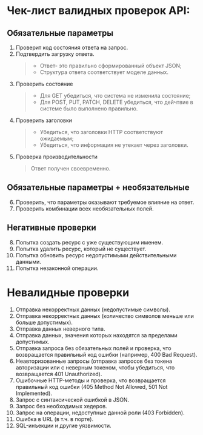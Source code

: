 # Чек-лист валидных проверок API:  
## Обязательные параметры
1. Проверит код состояния ответа на запрос.
2. Подтвердить загрузку ответа.
   > - Ответ- это правильно сформированный объект JSON;
   > - Структура ответа соответствует моделе данных.  
3. Проверить состояние
   > - Для GET убедиться, что система не изменила состояние;
   > - Для POST, PUT, PATCH, DELETE убедиться, что дейчтвие в системе было выполнено правильно.
4. Проверить заголовки
   > - Убедиться, что заголовки HTTP соответствуют ожидаемым;
   > - Убедиться, что информация не утекает через заголовки.
5. Проверка производительности
   > Ответ получен своевременно.
## Обязательные параметры + необязательные
6. Проверить, что параметры оказывают требуемое влияние на ответ.
7. Проверить комбинации всех необязательных полей.
## Негативные проверки
8. Попытка создать ресурс с уже существующим именем.
9. Попытка удалить ресурс, который не существует.
10. Попытка обновить ресурс недопустимыми действительными данными.
11. Попытка незаконной операции.
    
# Невалидные проверки   
1. Отправка некорректных данных (недопустимые символы).  
1. Отправка некорректных данных (количество символов меньше или больше допустимых).  
1. Отправка данных неверного типа.  
1. Отправка данных, значения которых находятся за пределами допустимых.  
1. Отправка запроса без обязательных полей и проверка, что возвращается правильный код ошибки (например, 400 Bad Request).  
1. Неавторизованные запросы (отправка запросов без токена авторизации или с неверным токеном, чтобы убедиться, что возвращается 401 Unauthorized).  
1. Ошибочные HTTP-методы и проверка, что возвращается правильный код ошибки (405 Method Not Allowed, 501 Not Implemented).  
1. Запрос с синтаксической ошибкой в JSON.  
1. Запрос без необходимых хедеров.  
1. Запрос на операции, недоступные данной роли (403 Forbidden).  
1. Ошибка в URL (в т.ч. в порте).  
1. SQL-инъекции и другие уязвимости.  

